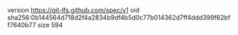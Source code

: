 version https://git-lfs.github.com/spec/v1
oid sha256:0b144564d718d2f4a2834b9df4b5d0c77b014362d7ff4ddd399f62bff7640b77
size 594
